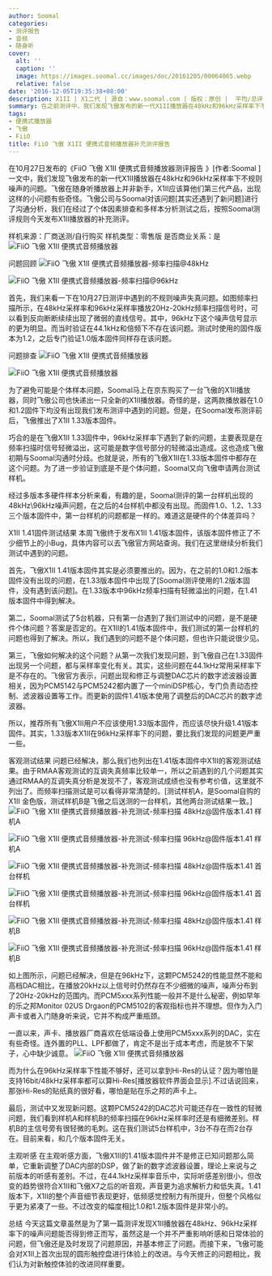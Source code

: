 ```yaml
---
author: Soomal
categories:
- 测评报告
- 音频
- 随身听
cover:
  alt: ''
  caption: ''
  image: https://images.soomal.cc/images/doc/20161205/00064865.webp
  relative: false
date: '2016-12-05T19:35:38+08:00'
description: X1II | X1二代 | 源自：www.soomal.com | 版权：原创 |  平均/总评分：06.64/186
summary: 在之前测评中，我们发现飞傲发布的新一代X1II播放器在48kHz和96kHz采样率下不规则噪声的问题。X1II作为飞傲的第三代播放器产品，在颜值上进了一大步，但却在软件系统上出了小小的失误。问题到底如何解决的？
tags:
- 便携式播放器
- 飞傲
- FiiO
title: FiiO 飞傲 X1II 便携式音频播放器补充测评报告
---
```


在10月27日发布的《FiiO 飞傲 X1II 便携式音频播放器测评报告 》[作者:Soomal ]
一文中，我们发现飞傲发布的新一代X1II播放器在48kHz和96kHz采样率下不规则噪声的问题。飞傲在随身听播放器上并非新手，X1II应该算他们第三代产品，出现这样的小问题有些奇怪。飞傲公司与Soomal对该问题[其实还遇到了新问题]进行了沟通分析，我们在经过了个体因素排查和多样本分析测试之后，按照Soomal测评规则今天发布X1II播放器的补充测评。

样机来源：厂商送测/自行购买
样机类型：零售版
是否商业关系：是
![FiiO 飞傲 X1II 便携式音频播放器](https://images.soomal.cc/images/doc/20161205/00064860.webp)




问题回顾
![FiiO 飞傲 X1II 便携式音频播放器-频率扫描@48kHz](https://images.soomal.cc/images/doc/20161027/00064000.webp)




![FiiO 飞傲 X1II 便携式音频播放器-频率扫描@96kHz](https://images.soomal.cc/images/doc/20161027/00064001.webp)




首先，我们来看一下在10月27日测评中遇到的不规则噪声失真问题。如图频率扫描所示，在48kHz采样率和96kHz采样率播放20Hz-20kHz频率扫描信号时，可以看到反向断断续续出现了微弱的直线信号。其中，96kHz下这个噪声信号显示的更为明显。而当时验证在44.1kHz和倍频下不存在该问题。测试时使用的固件版本为1.2，之后专门验证1.0版本固件同样存在该问题。

问题排查
![FiiO 飞傲 X1II 便携式音频播放器](https://images.soomal.cc/images/doc/20161205/00064858_01.webp)




![FiiO 飞傲 X1II 便携式音频播放器](https://images.soomal.cc/images/doc/20161205/00064859_01.webp)




为了避免可能是个体样本问题，Soomal马上在京东购买了一台飞傲的X1II播放器，同时飞傲公司也快递出一只全新的X1II播放器。奇怪的是，这两款播放器在1.0和1.2固件下均没有出现我们发布测评中遇到的问题。但是，在Soomal发布测评前后，飞傲推出了X1II 1.33版本固件。

巧合的是在飞傲X1II 1.33固件中，96kHz采样率下遇到了新的问题，主要表现是在频率扫描时信号轻微溢出，这可能是数字信号部分的轻微溢出造成。这也造成飞傲初期与Soomal沟通时分歧。也就是说，所有的飞傲X1II在1.33版本固件中都存在这个问题。为了进一步验证到底是不是个体问题，Soomal又向飞傲申请两台测试样机。

经过多版本多硬件样本分析来看，有趣的是，Soomal测评的第一台样机出现的48kHz\96kHz噪声问题，在之后的4台样机中都没有出现。而固件1.0、1.2、1.33三个版本固件中，第一台样机的问题都是一样的。难道这是硬件的个体差异吗？

X1II 1.41固件测试结果
本周飞傲终于发布X1II 1.41版本固件，该版本固件修正了不少细节上的小Bug，具体内容可以去飞傲官方网站查询。我们在这里继续分析我们测试中遇到的问题。

首先，飞傲X1II 1.41版本固件其实是必须要推出的。因为，在之前的1.0和1.2版本固件没有出现的问题，在1.33版本固件中出现了[Soomal测评使用的1.2版本固件，没有遇到该问题]。在1.33版本中96kHz频率扫描有轻微溢出的问题，在1.41版本固件中得到解决。

第二，Soomal测试了5台机器，只有第一台遇到了我们测试中的问题，是不是硬件个体问题？答案是否定的。在X1II的1.41版本固件中，我们测试的第一台样机的问题也得到了解决。所以，我们遇到的问题不是个体问题，但也许只能说很少见。

第三，飞傲如何解决的这个问题？从第一次我们发现问题，到飞傲自己在1.33固件出现另一个问题，都与采样率变化有关。其实，这些问题在44.1kHz常用采样率下是不存在的。飞傲官方表示，问题出现和修正与调整DAC芯片的数字滤波器设置相关，因为PCM5142与PCM5242都内置了一个miniDSP核心，专门负责动态控制、滤波器设置等工作。而更新的固件1.41版本使用了调整后的DAC芯片的数字滤波器。

所以，推荐所有飞傲X1II用户不应该使用1.33版本固件，而应该尽快升级1.41版本固件。其实，1.33版本X1II在96kHz采样率下的问题，要比我们发现的问题更严重一些。

客观测试结果
问题已经解决，那么我们也列出在1.41版本固件中X1II的客观测试结果。由于RMAA客观测试的互调失真频率比较单一，所以之前遇到的几个问题其实通过RMAA的互调失真分析是发现不了，客观测试成绩也没有参考价值，这里就不列出了。而频率扫描测试是可以看得非常清楚的。[测试样机A，是Soomal自购的X1II 金色版，测试样机B是飞傲之后送测的一台样机，其他两台测试结果一致。]
![FiiO 飞傲 X1II 便携式音频播放器-补充测试-频率扫描 48kHz@固件版本1.41 样机A](https://images.soomal.cc/images/doc/20161205/00064846.webp)




![FiiO 飞傲 X1II 便携式音频播放器-补充测试-频率扫描 96kHz@固件版本1.41 样机A](https://images.soomal.cc/images/doc/20161205/00064847.webp)




![FiiO 飞傲 X1II 便携式音频播放器-补充测试-频率扫描 48kHz@固件版本1.41 首台样机](https://images.soomal.cc/images/doc/20161205/00064849.webp)




![FiiO 飞傲 X1II 便携式音频播放器-补充测试-频率扫描 96kHz@固件版本1.41 首台样机](https://images.soomal.cc/images/doc/20161205/00064848.webp)




![FiiO 飞傲 X1II 便携式音频播放器-补充测试-频率扫描 48kHz@固件版本1.41 样机B](https://images.soomal.cc/images/doc/20161205/00064852.webp)




![FiiO 飞傲 X1II 便携式音频播放器-补充测试-频率扫描 96kHz@固件版本1.41 样机B](https://images.soomal.cc/images/doc/20161205/00064853.webp)




如上图所示，问题已经解决，但是在96kHz下，这颗PCM5242的性能显然不能和高档DAC相比，在播放20kHz以上信号时仍然存在不少细微的噪声，噪声分布到了20Hz-20kHz的范围内。而PCM5xxx系列性能一般并不是什么秘密，例如早年的乐之邦Monitor 02US Drgaon的PCM5102的客观指标也并不理想。但作为入门声卡或者入门随身听来说，它并不构成严重瓶颈。

一直以来，声卡、播放器厂商喜欢在低端设备上使用PCM5xxx系列的DAC，实在有些奇怪。连外置的PLL、LPF都做了，肯定不是出于成本考虑，而是放不下架子，心中缺少诚意。
![FiiO 飞傲 X1II 便携式音频播放器](https://images.soomal.cc/images/doc/20161205/00064864.webp)




而为什么在96kHz采样率下性能不够好，还可以拿到Hi-Res的认证？因为哪怕是支持16bit/48kHz采样率都可以算Hi-Res[播放器软件界面会显示].不过话说回来，那张Hi-Res的贴纸真的很好看，哪怕是贴在乐之邦的声卡上。

最后，测试中又发现新问题。这颗PCM5242的DAC芯片可能还存在一致性的轻微问题，我们看到样机A和样机B的频率扫描在96kHz采样率时还是有细微差别。样机B的主信号旁有很轻微的毛刺。这在我们测试5台样机中，3台不存在而2台存在。目前来看，和几个版本固件无关。

主观听感
在主观听感方面，飞傲X1II的1.41版本固件并不是修正已知问题那么简单，它重新调整了DAC内部的DSP，做了新的数字滤波器设置，理论上来说与之前版本的听感有差别。不过，在44.1kHz采样率音乐中，实际听感差别很小，但改变的趋势很符合X1II和飞傲X7之后的听音观，声音更为追求解析力和低失真。1.41版本下，X1II的整个声音细节表现更好，低频感觉控制力有所提升，但整个风格似乎更为紧凑了一些。不过改变的幅度相比1.0和1.2版本固件是非常小的。

总结
今天这篇文章虽然是为了第一篇测评发现X1II播放器在48kHz、96kHz采样率下的噪声问题能否得到修正而写，虽然这是一个并不严重影响听感和日常体验的问题，但飞傲还是及时发现了问题原因，并基本修正了问题。而接下来，飞傲可能会对X1II上首次出现的圆形触控盘进行体验上的改进。与今天修正的问题相比，我们认为对新触控体验的改进同样重要。